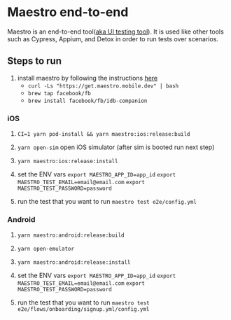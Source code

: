 # Maestro end-to-end

Maestro is an end-to-end tool([aka UI testing tool](https://maestro.mobile.dev/)).
It is used like other tools such as Cypress, Appium, and Detox in order to run tests over scenarios.

## Steps to run

1. install maestro by following the instructions [here](https://maestro.mobile.dev/getting-started/installing-maestro)
   - `curl -Ls "https://get.maestro.mobile.dev" | bash`
   - `brew tap facebook/fb`
   - `brew install facebook/fb/idb-companion`

### iOS

1. `CI=1 yarn pod-install && yarn maestro:ios:release:build`
1. `yarn open-sim` open iOS simulator (after sim is booted run next step)
1. `yarn maestro:ios:release:install`

1. set the ENV vars `export MAESTRO_APP_ID=app_id` `export MAESTRO_TEST_EMAIL=email@email.com` `export MAESTRO_TEST_PASSWORD=password`
1. run the test that you want to run `maestro test e2e/config.yml`

### Android

1. `yarn maestro:android:release:build`
1. `yarn open-emulator`
1. `yarn maestro:android:release:install`

1. set the ENV vars `export MAESTRO_APP_ID=app_id` `export MAESTRO_TEST_EMAIL=email@email.com` `export MAESTRO_TEST_PASSWORD=password`
1. run the test that you want to run `maestro test e2e/flows/onboarding/signup.yml/config.yml`
